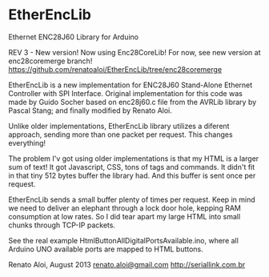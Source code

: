 EtherEncLib
===========

Ethernet ENC28J60 Library for Arduino

REV 3 - New version! Now using Enc28CoreLib! For now, see new version at enc28coremerge branch!
https://github.com/renatoaloi/EtherEncLib/tree/enc28coremerge

EtherEncLib is a new implementation for ENC28J60 Stand-Alone Ethernet Controller with SPI Interface. 
Original implementation for this code was made by Guido Socher based on enc28j60.c file from the 
AVRLib library by Pascal Stang; and finally modified by Renato Aloi.

Unlike older implementations, EtherEncLib library utilizes a diferent approach, 
sending more than one packet per request. This changes everything!

The problem I'v got using older implementations is that my HTML is a larger sum of text!
It got Javascript, CSS, tons of tags and commands. It didn't fit in that tiny 512 bytes 
buffer the library had. And this buffer is sent once per request.

EtherEncLib sends a small buffer plenty of times per request. Keep in mind we need to deliver
an elephant through a lock door hole, kepping RAM consumption at low rates. So I did tear apart
my large HTML into small chunks through TCP-IP packets.

See the real example HtmlButtonAllDigitalPortsAvailable.ino, where all Arduino UNO available ports
are mapped to HTML buttons.

Renato Aloi, August 2013
renato.aloi@gmail.com
http://seriallink.com.br
